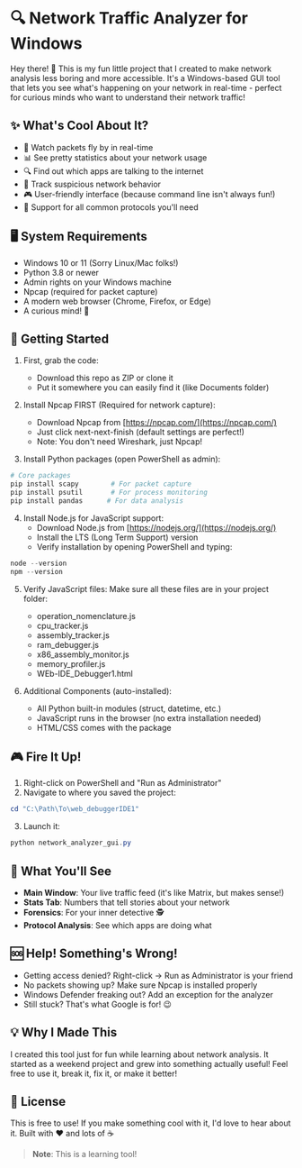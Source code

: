 # 🔍 Network Traffic Analyzer for Windows

Hey there! 👋 This is my fun little project that I created to make network analysis less boring and more accessible. It's a Windows-based GUI tool that lets you see what's happening on your network in real-time - perfect for curious minds who want to understand their network traffic!

## ✨ What's Cool About It?

- 🚀 Watch packets fly by in real-time
- 📊 See pretty statistics about your network usage
- 🔍 Find out which apps are talking to the internet
- 🎯 Track suspicious network behavior
- 🎮 User-friendly interface (because command line isn't always fun!)
- 📱 Support for all common protocols you'll need

## 🖥️ System Requirements

- Windows 10 or 11 (Sorry Linux/Mac folks!)
- Python 3.8 or newer
- Admin rights on your Windows machine
- Npcap (required for packet capture)
- A modern web browser (Chrome, Firefox, or Edge)
- A curious mind! 🧠

## 🚀 Getting Started

1. First, grab the code:
   - Download this repo as ZIP or clone it
   - Put it somewhere you can easily find it (like Documents folder)

2. Install Npcap FIRST (Required for network capture):
   - Download Npcap from [https://npcap.com/](https://npcap.com/)
   - Just click next-next-finish (default settings are perfect!)
   - Note: You don't need Wireshark, just Npcap!

3. Install Python packages (open PowerShell as admin):
```powershell
# Core packages
pip install scapy        # For packet capture
pip install psutil       # For process monitoring
pip install pandas      # For data analysis
```

4. Install Node.js for JavaScript support:
   - Download Node.js from [https://nodejs.org/](https://nodejs.org/)
   - Install the LTS (Long Term Support) version
   - Verify installation by opening PowerShell and typing:
```powershell
node --version
npm --version
```

5. Verify JavaScript files:
   Make sure all these files are in your project folder:
   - operation_nomenclature.js
   - cpu_tracker.js
   - assembly_tracker.js
   - ram_debugger.js
   - x86_assembly_monitor.js
   - memory_profiler.js
   - WEb-IDE_Debugger1.html

6. Additional Components (auto-installed):
   - All Python built-in modules (struct, datetime, etc.)
   - JavaScript runs in the browser (no extra installation needed)
   - HTML/CSS comes with the package

## 🎮 Fire It Up!

1. Right-click on PowerShell and "Run as Administrator"
2. Navigate to where you saved the project:
```powershell
cd "C:\Path\To\web_debuggerIDE1"
```
3. Launch it:
```powershell
python network_analyzer_gui.py
```

## 🎯 What You'll See

- **Main Window**: Your live traffic feed (it's like Matrix, but makes sense!)
- **Stats Tab**: Numbers that tell stories about your network
- **Forensics**: For your inner detective 🕵️
- **Protocol Analysis**: See which apps are doing what

## 🆘 Help! Something's Wrong!

- Getting access denied? Right-click → Run as Administrator is your friend
- No packets showing up? Make sure Npcap is installed properly
- Windows Defender freaking out? Add an exception for the analyzer
- Still stuck? That's what Google is for! 😉

## 💡 Why I Made This

I created this tool just for fun while learning about network analysis. It started as a weekend project and grew into something actually useful! Feel free to use it, break it, fix it, or make it better!

## 📝 License

This is free to use! If you make something cool with it, I'd love to hear about it. Built with ❤️ and lots of ☕

> **Note**: This is a learning tool!
